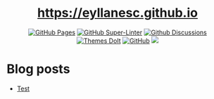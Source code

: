 <!-- markdownlint-disable -->
<div align="center">
<!-- markdownlint-restore -->

# <https://eyllanesc.github.io>

[![GitHub Pages](https://github.com/eyllanesc/eyllanesc.github.io/actions/workflows/gh-pages.yml/badge.svg)](https://github.com/eyllanesc/eyllanesc.github.io/actions/workflows/gh-pages.yml)
[![GitHub Super-Linter](https://github.com/eyllanesc/eyllanesc.github.io/workflows/Lint%20Code%20Base/badge.svg)](https://github.com/marketplace/actions/super-linter)
[![Github Discussions](https://img.shields.io/badge/Github-Discussions-4fb999.svg?style=flat-square)](https://github.com/eyllanesc/eyllanesc.github.io/discussions)
[![Themes DoIt](https://img.shields.io/badge/Hugo%20Themes-%40DoIt-blue?style=flat-square)](https://github.com/HEIGE-PCloud/DoIt)
[![GitHub](https://img.shields.io/github/license/eyllanesc/eyllanesc.github.io?style=flat-square)](https://github.com/eyllanesc/eyllanesc.github.io/blob/main/LICENSE)
[![](https://img.shields.io/badge/Gitpod-ready--to--code-blue?logo=gitpod)](https://gitpod.io/#https://github.com/eyllanesc/eyllanesc.github.io "Gitpod")
  
<!-- markdownlint-disable -->
</div>
<!-- markdownlint-restore -->

# Blog posts

<!-- BLOG-POST-LIST:START -->
- [Test](https://eyllanesc.github.io/hello/)
<!-- BLOG-POST-LIST:END -->
